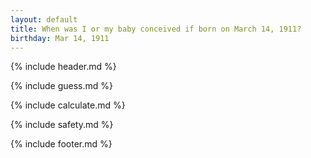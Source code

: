 ```yaml
---
layout: default
title: When was I or my baby conceived if born on March 14, 1911?
birthday: Mar 14, 1911
---
```


{% include header.md %}

{% include guess.md %}

{% include calculate.md %}

{% include safety.md %}

{% include footer.md %}



